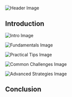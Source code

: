 # 


![Header Image](https://fal.media/files/panda/shEopM2IMphX_tTCVJCud.png)

## Introduction


![Intro Image](https://fal.media/files/penguin/qfSE-JxE-iNfcKFLqom_w.png)

<a href=".html"></a>

![Fundamentals Image](https://fal.media/files/lion/Z8gN3HV7WSrXUp3NA1MGK.png)

<a href=".html"></a>

![Practical Tips Image](https://fal.media/files/tiger/OOv8Uhh9VD2Uj_7jhgy0M.png)

<a href=".html"></a>

![Common Challenges Image](https://fal.media/files/zebra/3M4LYbn6N1-vsV2KByVZf.png)

<a href=".html"></a>

![Advanced Strategies Image](https://fal.media/files/zebra/_xfANNTkCkjpd8g3nh2h-.png)

## Conclusion

